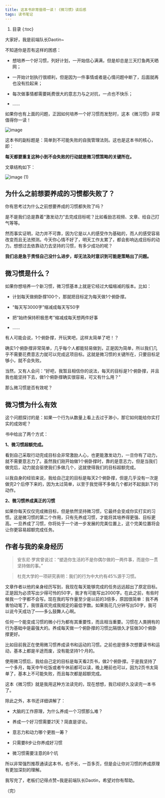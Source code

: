 ```yaml
---
title: 这本书非常值得一读！《微习惯》读后感
tags: 读书笔记
---
```


1. 目录
{:toc}




大家好，我是前端队长Daotin~



不知道你是否有这样的困惑：



- 想培养一个好习惯，列好计划，一开始信心满满，但是却总是三天打鱼两天晒网；

- 一开始计划执行很顺利，但是因为一件事情或者是心情问题中断了，后面就再也没有捡起来；

- 每次做事情都需要耗费很大的意志力与之对抗，一点也不快乐；

- ......

<!--more-->

如果你也有上面的问题，正因如何培养一个好习惯而发愁时，这本《微习惯》非常值得你一读！

![image](https://user-images.githubusercontent.com/23518990/138539975-73625c28-aeab-4393-8b68-bef1379185ef.png)


这本书的副标题是：简单到不可能失败的自我管理法则。这也是这本书的核心，即：

**每天都要重复这种小到不会失败的行动就是微习惯策略的关键所在。**



文章结构如下：

![image (1)](https://user-images.githubusercontent.com/23518990/138539966-64cc8cca-7da4-496b-b95c-e41f90486a6a.png)


## 为什么之前想要养成的习惯都失败了？

你有思考过为什么之前想要养成的习惯都失败了吗？

是不是我们总是靠着“激发动力”去完成目标呢？比如看励志视频、文章、给自己打气等等。

然而事实证明，动力并不可靠，因为它是以人的感受作为基础的，而人的感受容易改变而且无法预测。今天你心情不好了，明天工作太累了，都会影响达成目标的动力。想想过去依靠动力去坚持的习惯，有多少成功的呢？



**我们总是急于责怪自己没什么进步，却无法及时意识到可能是策略出了问题。**



## 微习惯是什么？



如果你想培养一个新习惯，微习惯基本上就是它经过大幅缩减的版本。比如：

- 计划每天做俯卧撑100个，那就把目标定为每天做1个俯卧撑。

- “每天写3000字”缩减成每天写50字

- 把“始终保持积极思考”缩减成每天想两件好事

- ......



有人可能会说，1个俯卧撑，开玩笑吧，这样太简单了吧！？

确实1个俯卧撑非常简单，几乎每个人都能轻易做到，正是因为简单，所以我们几乎不需要花费意志力就可以完成这项目标。这就是微习惯的关键所在，只要目标足够小，就不会失败。



当然，又有人会问：“好吧，我暂且相信你的说法，每天的目标是1个俯卧撑，并且我也能坚持下去，做1个俯卧撑确实很容易，可又有什么用？”



那么微习惯是否有效呢？



## 微习惯为什么有效



这个问题探讨的是：如果一个行为从数量上看上去过于渺小，那它如何能给你实打实的成效呢？



书中给出了两个方式：

**1、微习惯超额完成。**

看到自己采取行动完成目标会非常激励人心，也更能激发动力，一旦你有了动力，就不需要意志力了。虽然我们刚开始做1个俯卧撑时，靠的是意志力，但是当我们做完后，动力就会驱使我们多做几个，这就使得我们的目标超额完成。

以我自身的经验来说，我给自己定的目标是每天2个俯卧撑，但是几乎没有一次是做完2个后停下来的，因为太过简单，以至于我觉得不多做几个都对不起我趴下的动作。



**2、微习惯养成真正的习惯**

如果你每天仅仅完成微目标，但是依然坚持微习惯，它最终会变成你实打实的习惯。这是微习惯的第二个作用，只有先养成习惯，才能将其培养得更强、目标更高。一旦养成了习惯，你将处于一个进一步发展的完美位置上，这个完美位置将会让你更容易超额完成任务。



## 作者与我的亲身经历



> 安东尼·罗宾曾说过：“塑造你生活的不是你偶尔做的一两件事，而是你一贯坚持做的事。”

> 杜克大学的一项研究表明：我们的行为中大约有45%源于习惯。



文章作者以他的亲身经历写到，我现在每天能够完成的任务远远超出了原定目标。正是因为必须写出少得可怜的50字，我才有可能写出2000字。在此之前，有些时候我一个字都不会写。现在我的写作量至少是以前的3倍多，原因很简单：我不再害怕动笔了，我很喜欢完成我规定的最低字数。如果我花几分钟写出50字，我可以说今天成功了——多么鼓舞人心啊。



任何一个能变成习惯的微小行为都有其重要性，而且相当重要。习惯在人类拥有的行为基础中是最强大的。养成每天做一个俯卧撑的习惯比隔很久才狂做30个俯卧撑更好。



比如目前我正在使用微习惯养成读书和运动的习惯。之前也是很多次想要读书和运动，基本上都是半途而废，没有能坚持1个月的。

使用微习惯后，我给自己定的目标是每天看2页书，做2个俯卧撑。于是我坚持了一个多月，每天中午吃饭或者午休前都可以读，晚上睡前也可以，因为2页书太简单了，基本上不可能失败，而且每次都是超额完成。

这本《微习惯》就是我用这种方法读完的，现在想想，我已经好久没读完一本书了。





除此之外，本书还详细讲解了：

- 大脑的工作原理，为什么养成一个习惯那么难？

- 养成一个好习惯需要21天？简直是谬论。

- 意志力和动力哪个更胜一筹？

- 只需要8步让你养成好习惯

- 微习惯需要注意的8个坑



所以非常强烈推荐通读这本书，也不长，一百多页，但是会让你对习惯的养成原理有更加深刻的理解。



我写完了，老板们记得点赞~我是前端队长Daotin，希望对你有帮助。


（完）


